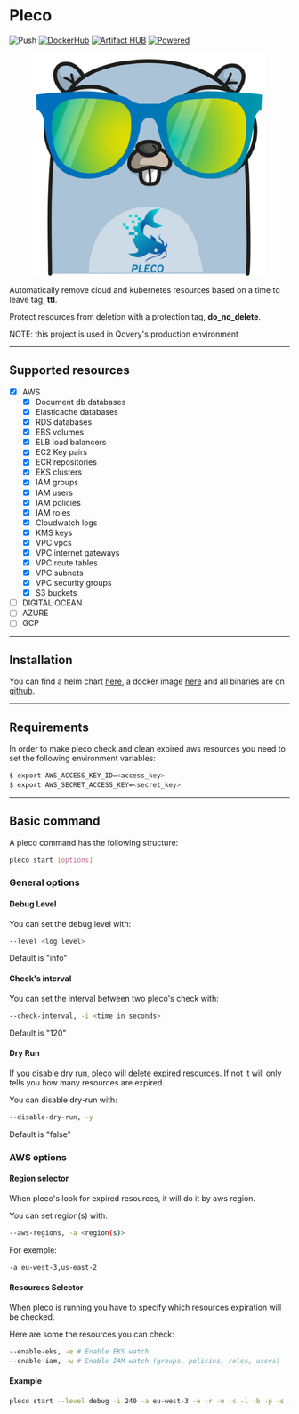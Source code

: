 # Pleco
![Push](https://github.com/Qovery/pleco/workflows/Push/badge.svg)
[![DockerHub](https://img.shields.io/badge/DockerHub-pleco-blue?url=https://hub.docker.com/repository/docker/qoveryrd/pleco)](https://hub.docker.com/repository/docker/qoveryrd/pleco)
[![Artifact HUB](https://img.shields.io/endpoint?url=https://artifacthub.io/badge/repository/pleco)](https://artifacthub.io/packages/search?repo=pleco)
[![Powered](https://img.shields.io/badge/Powered%20by-Qovery-blueviolet)](https://www.qovery.com)

<p align="center">
    <img src="./assets/pleco_logo.png" width=420 />
</p>

Automatically remove cloud and kubernetes resources based on a time to leave tag, **ttl**.

Protect resources from deletion with a protection tag, **do_no_delete**.

NOTE: this project is used in Qovery's production environment

---
## Supported resources
- [X] AWS 
  - [X] Document db databases 
  - [X] Elasticache databases
  - [X] RDS databases
  - [X] EBS volumes
  - [X] ELB load balancers
  - [X] EC2 Key pairs
  - [X] ECR repositories
  - [X] EKS clusters
  - [X] IAM groups
  - [X] IAM users
  - [X] IAM policies
  - [X] IAM roles
  - [X] Cloudwatch logs
  - [X] KMS keys
  - [X] VPC vpcs
  - [X] VPC internet gateways
  - [X] VPC route tables
  - [X] VPC subnets
  - [X] VPC security groups
  - [X] S3 buckets 
- [ ] DIGITAL OCEAN
- [ ] AZURE
- [ ] GCP

---
## Installation

You can find a helm chart [here](https://artifacthub.io/packages/helm/pleco/pleco), a docker image [here](https://hub.docker.com/r/qoveryrd/pleco) and all binaries are on [github](https://github.com/Qovery/pleco/releases).

---
## Requirements

In order to make pleco check and clean expired aws resources you need to set the following environment variables:
```bash
$ export AWS_ACCESS_KEY_ID=<access_key>
$ export AWS_SECRET_ACCESS_KEY=<secret_key>
```
---
## Basic command

A pleco command has the following structure:
```bash
pleco start [options]
```

### General options
#### Debug Level
You can set the debug level with:
```bash
--level <log level>
```
Default is "info"

#### Check's interval
You can set the interval between two pleco's check with:
```bash
--check-interval, -i <time in seconds>
```
Default is "120"

#### Dry Run
If you disable dry run, pleco will delete expired resources. 
If not it will only tells you how many resources are expired.

You can disable dry-run with:
```bash
--disable-dry-run, -y
```
Default is "false"

### AWS options
#### Region selector
When pleco's look for expired resources, it will do it by aws region.

You can set region(s) with:
```bash
--aws-regions, -a <region(s)>
```

For exemple:
```bash
-a eu-west-3,us-east-2
```

#### Resources Selector
When pleco is running you have to specify which resources expiration will be checked.

Here are some the resources you can check:
```bash
--enable-eks, -e # Enable EKS watch
--enable-iam, -u # Enable IAM watch (groups, policies, roles, users)
```

#### Example
```bash
pleco start --level debug -i 240 -a eu-west-3 -e -r -m -c -l -b -p -s -w -n -u -z -o -y
```
